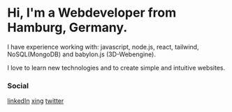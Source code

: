 # Hi, I'm a Webdeveloper from Hamburg, Germany.

I have experience working with: javascript, node.js, react, tailwind, NoSQL(MongoDB) and babylon.js (3D-Webengine).

I love to learn new technologies and to create simple and intuitive websites.
 
 ### Social
[linkedIn](https://www.linkedin.com/in/marius-meyer-4b960926b)
[xing](https://www.xing.com/profile/Marius_Meyer054416/cv)
[twitter](https://twitter.com/chopsueey1)
